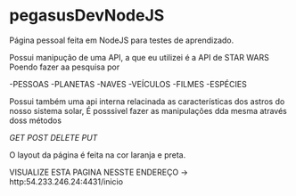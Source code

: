 # pegasusDevNodeJS
Página pessoal feita em NodeJS para testes de aprendizado.

Possui  manipução de uma API, a que eu utilizei é a API de STAR WARS
Poendo fazer aa pesquisa por

-PESSOAS
-PLANETAS
-NAVES
-VEÍCULOS
-FILMES
-ESPÉCIES

Possui também uma api interna relacinada as características dos astros do nosso sistema solar,
É posssivel fazer as manipulações dda mesma através doss métodos

_GET_ 
_POST_
_DELETE_
_PUT_

O layout da página é feita na cor laranja e preta.

VISUALIZE ESTA PAGINA NESSTE ENDEREÇO ->  http:54.233.246.24:4431/inicio
